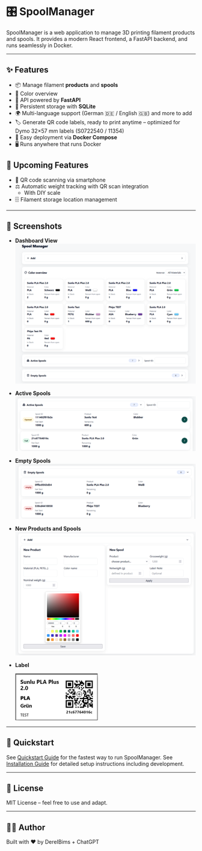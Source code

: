 # 🎛️ SpoolManager

SpoolManager is a web application to manage 3D printing filament products and spools.
It provides a modern React frontend, a FastAPI backend, and runs seamlessly in Docker.

---

## ✨ Features

* 📦 Manage filament **products** and **spools**
* 🎨 Color overview
* 🔄 API powered by **FastAPI**
* 💾 Persistent storage with **SQLite**
* 🌍 Multi-language support (German 🇩🇪 / English 🇬🇧) and more to add
* 🏷️ Generate QR code labels, ready to print anytime – optimized for Dymo 32×57 mm labels (S0722540 / 11354)
* 🐳 Easy deployment via **Docker Compose**
* 🖥️ Runs anywhere that runs Docker

## 🔮 Upcoming Features
* 📱 QR code scanning via smartphone
* ⚖️ Automatic weight tracking with QR scan integration
    - With DIY scale
* 🗄️ Filament storage location management


---

## 📸 Screenshots

* **Dashboard View**
  ![Dashboard Screenshot](./docs/screenshots/dashboard.png)

* **Active Spools**
  ![Active Spools Screenshot](./docs/screenshots/active-spools.png)

* **Empty Spools**
  ![Empty Spools Screenshot](./docs/screenshots/empty-spools.png)

* **New Products and Spools**
  ![New Product Screenshot](./docs/screenshots/new-stuff.png)

* **Label**

  ![Label Screenshot](./docs/screenshots/label.png)

---

## 🚀 Quickstart

See [Quickstart Guide](./docs/QUICKSTART.md) for the fastest way to run SpoolManager.
See [Installation Guide](./docs/INSTALLATION.md) for detailed setup instructions including development.

---

## 📜 License

MIT License – feel free to use and adapt.

---

## 👨‍💻 Author

Built with ❤️ by DereIBims + ChatGPT
